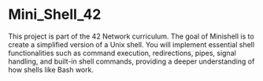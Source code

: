 # Mini_Shell_42
This project is part of the 42 Network curriculum. The goal of Minishell is to create a simplified version of a Unix shell. You will implement essential shell functionalities such as command execution, redirections, pipes, signal handling, and built-in shell commands, providing a deeper understanding of how shells like Bash work.
